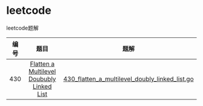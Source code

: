 # leetcode
leetcode题解

| 编号 | 题目 | 题解 |
| :-: | :-: | :-: |
| 430 | [Flatten a Multilevel Doububly Linked List](https://leetcode-cn.com/problems/flatten-a-multilevel-doubly-linked-list/) | [430_flatten_a_multilevel_doubly_linked_list.go](https://github.com/codingingo/leetcode/blob/main/430_flatten_a_multilevel_doubly_linked_list.go)|
